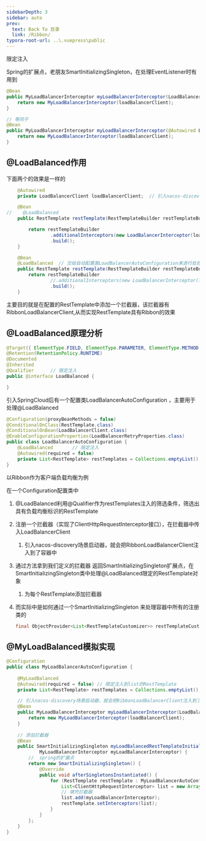 ```yaml
---
sidebarDepth: 3
sidebar: auto
prev:
  text: Back To 目录
  link: /Ribbon/
typora-root-url: ..\.vuepress\public
---
```




限定注入

Spring的扩展点，老朋友SmartInitializingSingleton，在处理EventListener时有用到

```java
@Bean
public MyLoadBalancerInterceptor myLoadBalancerInterceptor(LoadBalancerClient loadBalancerClient) {
    return new MyLoadBalancerInterceptor(loadBalancerClient);
}

// 等同于
@Bean
public MyLoadBalancerInterceptor myLoadBalancerInterceptor(@Autowired LoadBalancerClient loadBalancerClient) {
    return new MyLoadBalancerInterceptor(loadBalancerClient);
}
```



## @LoadBalanced作用

下面两个的效果是一样的

```java
    @Autowired
    private LoadBalancerClient loadBalancerClient;  // 引入nacos-discovery场景启动器，就会把RibbonLoadBalancerClient注入到了容器中

    @Bean
//    @LoadBalanced
    public RestTemplate restTemplate(RestTemplateBuilder restTemplateBuilder){

        return restTemplateBuilder
                .additionalInterceptors(new LoadBalancerInterceptor(loadBalancerClient))
                .build();
    }
```

```java
	@Bean
    @LoadBalanced  // 交给自动配置类LoadBalancerAutoConfiguration来进行处理该类是spring cloud的类
    public RestTemplate restTemplate(RestTemplateBuilder restTemplateBuilder){
        return restTemplateBuilder
                //.additionalInterceptors(new LoadBalancerInterceptor(loadBalancerClient))
                .build();
    }
```

主要目的就是在配置的RestTemplate中添加一个拦截器，该拦截器有RibbonLoadBalancerClient,从而实现RestTemplate具有Ribbon的效果



## @LoadBalanced原理分析

```java
@Target({ ElementType.FIELD, ElementType.PARAMETER, ElementType.METHOD })
@Retention(RetentionPolicy.RUNTIME)
@Documented
@Inherited
@Qualifier		// 限定注入
public @interface LoadBalanced {

}

```

引入SpringCloud后有一个配置类LoadBalancerAutoConfiguration ，主要用于处理@LoadBalanced

```java
@Configuration(proxyBeanMethods = false)
@ConditionalOnClass(RestTemplate.class)
@ConditionalOnBean(LoadBalancerClient.class)
@EnableConfigurationProperties(LoadBalancerRetryProperties.class)
public class LoadBalancerAutoConfiguration {
    @LoadBalanced		// 限定注入
	@Autowired(required = false)  
	private List<RestTemplate> restTemplates = Collections.emptyList();
}
```

以Ribbon作为客户端负载均衡为例

在一个Configuration配置类中

1. @LoadBalanced利用@Qualifier作为restTemplates注入的筛选条件，筛选出具有负载均衡标识的RestTemplate

2. 注册一个拦截器（实现了ClientHttpRequestInterceptor接口），在拦截器中传入LoadBalancerClient

   1. 引入nacos-discovery场景启动器，就会把RibbonLoadBalancerClient注入到了容器中

3. 通过方法拿到我们定义的拦截器 返回SmartInitializingSingleton扩展点，在SmartInitializingSingleton类中处理@LoadBalanced限定的RestTemplate对象

   1. 为每个RestTemplate添加拦截器

4. 而实际中是如何通过一个SmartInitializingSingleton 来处理容器中所有的注册类的

   ```java
   final ObjectProvider<List<RestTemplateCustomizer>> restTemplateCustomizers
   ```

   

## @MyLoadBalanced模拟实现

```java
@Configuration
public class MyLoadBalancerAutoConfiguration {
    
    @MyLoadBalanced
    @Autowired(required = false) // 限定注入到list的RestTemplate
    private List<RestTemplate> restTemplates = Collections.emptyList();

    // 引入nacos-discovery场景启动器，就会把RibbonLoadBalancerClient注入到了容器中
    @Bean
    public MyLoadBalancerInterceptor myLoadBalancerInterceptor(LoadBalancerClient loadBalancerClient) {
        return new MyLoadBalancerInterceptor(loadBalancerClient);
    }
    
    // 添加拦截器
    @Bean
    public SmartInitializingSingleton myLoadBalancedRestTemplateInitializer(
            MyLoadBalancerInterceptor myLoadBalancerInterceptor) {
        //  spring的扩展点
        return new SmartInitializingSingleton() {
            @Override
            public void afterSingletonsInstantiated() {
                for (RestTemplate restTemplate : MyLoadBalancerAutoConfiguration.this.restTemplates) {
                    List<ClientHttpRequestInterceptor> list = new ArrayList<>(restTemplate.getInterceptors());
                    // 填充拦截器
                    list.add(myLoadBalancerInterceptor);
                    restTemplate.setInterceptors(list);
                }
            }
        };
    }
}
```

